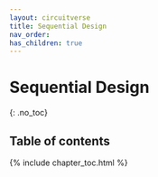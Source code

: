 ```yaml
---
layout: circuitverse
title: Sequential Design
nav_order:
has_children: true
---
```


# Sequential Design
{: .no_toc}

## Table of contents

{% include chapter_toc.html %}

